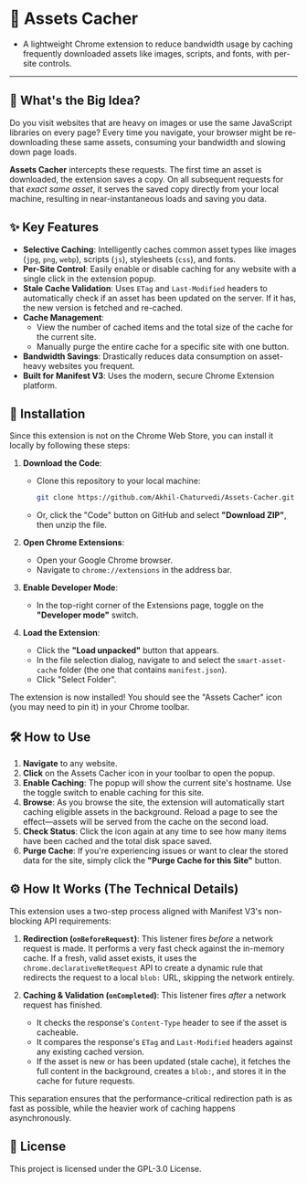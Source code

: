 # 🧠 Assets Cacher

- A lightweight Chrome extension to reduce bandwidth usage by caching frequently downloaded assets like images, scripts, and fonts, with per-site controls.

---

## 🤔 What's the Big Idea?

Do you visit websites that are heavy on images or use the same JavaScript libraries on every page? Every time you navigate, your browser might be re-downloading these same assets, consuming your bandwidth and slowing down page loads.

**Assets Cacher** intercepts these requests. The first time an asset is downloaded, the extension saves a copy. On all subsequent requests for that *exact same asset*, it serves the saved copy directly from your local machine, resulting in near-instantaneous loads and saving you data.

## ✨ Key Features

-   **Selective Caching**: Intelligently caches common asset types like images (`jpg`, `png`, `webp`), scripts (`js`), stylesheets (`css`), and fonts.
-   **Per-Site Control**: Easily enable or disable caching for any website with a single click in the extension popup.
-   **Stale Cache Validation**: Uses `ETag` and `Last-Modified` headers to automatically check if an asset has been updated on the server. If it has, the new version is fetched and re-cached.
-   **Cache Management**:
    -   View the number of cached items and the total size of the cache for the current site.
    -   Manually purge the entire cache for a specific site with one button.
-   **Bandwidth Savings**: Drastically reduces data consumption on asset-heavy websites you frequent.
-   **Built for Manifest V3**: Uses the modern, secure Chrome Extension platform.

## 🚀 Installation

Since this extension is not on the Chrome Web Store, you can install it locally by following these steps:

1.  **Download the Code**:
    -   Clone this repository to your local machine:
        ```bash
        git clone https://github.com/Akhil-Chaturvedi/Assets-Cacher.git
        ```
    -   Or, click the "Code" button on GitHub and select **"Download ZIP"**, then unzip the file.

2.  **Open Chrome Extensions**:
    -   Open your Google Chrome browser.
    -   Navigate to `chrome://extensions` in the address bar.

3.  **Enable Developer Mode**:
    -   In the top-right corner of the Extensions page, toggle on the **"Developer mode"** switch.

4.  **Load the Extension**:
    -   Click the **"Load unpacked"** button that appears.
    -   In the file selection dialog, navigate to and select the `smart-asset-cache` folder (the one that contains `manifest.json`).
    -   Click "Select Folder".

The extension is now installed! You should see the "Assets Cacher" icon (you may need to pin it) in your Chrome toolbar.

## 🛠️ How to Use

1.  **Navigate** to any website.
2.  **Click** on the Assets Cacher icon in your toolbar to open the popup.
3.  **Enable Caching**: The popup will show the current site's hostname. Use the toggle switch to enable caching for this site.
4.  **Browse**: As you browse the site, the extension will automatically start caching eligible assets in the background. Reload a page to see the effect—assets will be served from the cache on the second load.
5.  **Check Status**: Click the icon again at any time to see how many items have been cached and the total disk space saved.
6.  **Purge Cache**: If you're experiencing issues or want to clear the stored data for the site, simply click the **"Purge Cache for this Site"** button.

## ⚙️ How It Works (The Technical Details)

This extension uses a two-step process aligned with Manifest V3's non-blocking API requirements:

1.  **Redirection (`onBeforeRequest`)**: This listener fires *before* a network request is made. It performs a very fast check against the in-memory cache. If a fresh, valid asset exists, it uses the `chrome.declarativeNetRequest` API to create a dynamic rule that redirects the request to a local `blob:` URL, skipping the network entirely.

2.  **Caching & Validation (`onCompleted`)**: This listener fires *after* a network request has finished.
    -   It checks the response's `Content-Type` header to see if the asset is cacheable.
    -   It compares the response's `ETag` and `Last-Modified` headers against any existing cached version.
    -   If the asset is new or has been updated (stale cache), it fetches the full content in the background, creates a `blob:`, and stores it in the cache for future requests.

This separation ensures that the performance-critical redirection path is as fast as possible, while the heavier work of caching happens asynchronously.

## 📜 License

This project is licensed under the GPL-3.0 License.